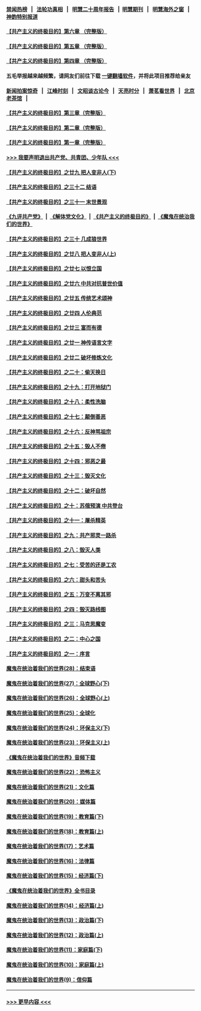#### [禁闻热榜](热点新闻.md?=0)  &nbsp;&nbsp;|&nbsp;&nbsp; [法轮功真相](https://github.com/gfw-breaker/truth/blob/master/README.md?=0) &nbsp;&nbsp;|&nbsp;&nbsp; [明慧二十周年报告](https://github.com/gfw-breaker/mh-reports/blob/master/README.md?=0) &nbsp;&nbsp;|&nbsp;&nbsp;[明慧期刊](https://github.com/gfw-breaker/mh-qikan) &nbsp;&nbsp;|&nbsp;&nbsp; [明慧海外之窗](https://github.com/gfw-breaker/mh-news/blob/master/README.md?=0) &nbsp;&nbsp;|&nbsp;&nbsp; [神韵特别报道](https://github.com/gfw-breaker/mh-news/blob/master/shenyun.md?=0)
#### [【共产主义的终极目的】第六章 （完整版）](../pages/nsc422/n11428913.md?t=03190303) 
#### [【共产主义的终极目的】第五章 （完整版）](../pages/nsc422/n11428912.md?t=03190303) 
#### [【共产主义的终极目的】第四章 （完整版）](../pages/nsc422/n11428907.md?t=03190303) 
#### 五毛举报越来越频繁，请网友们前往下载 [一键翻墙软件](https://github.com/gfw-breaker/ssr-accounts)，并将此项目推荐给亲友
#### [新闻拍案惊奇](https://github.com/gfw-breaker/banned-news/blob/master/pages/link4.md) &nbsp;&nbsp;|&nbsp;&nbsp; [江峰时刻](https://github.com/gfw-breaker/banned-news/blob/master/pages/link4.md) &nbsp;&nbsp;|&nbsp;&nbsp; [文昭谈古论今](https://github.com/gfw-breaker/banned-news/blob/master/pages/link4.md) &nbsp;&nbsp;|&nbsp;&nbsp; [天亮时分](https://github.com/gfw-breaker/banned-news/blob/master/pages/link4.md) &nbsp;&nbsp;|&nbsp;&nbsp; [萧茗看世界](https://github.com/gfw-breaker/banned-news/blob/master/pages/link4.md) &nbsp;&nbsp;|&nbsp;&nbsp; [北京老茶馆](https://github.com/gfw-breaker/banned-news/blob/master/pages/link4.md) &nbsp;&nbsp;|&nbsp;&nbsp; 
#### [【共产主义的终极目的】第三章（完整版）](../pages/nsc422/n11428848.md?t=03190303) 
#### [【共产主义的终极目的】第二章（完整版）](../pages/nsc422/n11428831.md?t=03190303) 
#### [【共产主义的终极目的】第一章（完整版）](../pages/nsc422/n11417651.md?t=03190303) 
#### [>>> 我要声明退出共产党、共青团、少年队 <<<](https://github.com/begood0513/goodnews/blob/master/quit/letter.md) 
#### [【共产主义的终极目的】之廿九 把人变非人(下)](../pages/nsc422/n11344140.md?t=03190303) 
#### [【共产主义的终极目的】之三十二 结语](../pages/nsc422/n11360535.md?t=03190303) 
#### [【共产主义的终极目的】之三十一 末世景观](../pages/nsc422/n11351129.md?t=03190303) 
#### [《九评共产党》](https://github.com/begood0513/9ping.md/blob/master/README.md) &nbsp;|&nbsp; [《解体党文化》](../../../../jtdwh.md/blob/master/README.md)  &nbsp;|&nbsp; [《共产主义的终极目的》](../../../../gczydzjmd.md/blob/master/README.md) &nbsp;|&nbsp; [《魔鬼在统治我们的世界》](../../../../mgztzwmdsj.md/blob/master/README.md) 
#### [【共产主义的终极目的】之三十 几成狼世界](../pages/nsc422/n11348280.md?t=03190303) 
#### [【共产主义的终极目的】之廿八 把人变非人(上)](../pages/nsc422/n11340492.md?t=03190303) 
#### [【共产主义的终极目的】之廿七 以恨立国](../pages/nsc422/n11336944.md?t=03190303) 
#### [【共产主义的终极目的】之廿六 中共对抗普世价值](../pages/nsc422/n11324785.md?t=03190303) 
#### [【共产主义的终极目的】之廿五 传统艺术颂神](../pages/nsc422/n11296396.md?t=03190303) 
#### [【共产主义的终极目的】之廿四 人伦典范](../pages/nsc422/n11296397.md?t=03190303) 
#### [【共产主义的终极目的】之廿三 富而有德](../pages/nsc422/n11283598.md?t=03190303) 
#### [【共产主义的终极目的】之廿一 神传语言文字](../pages/nsc422/n11263265.md?t=03190303) 
#### [【共产主义的终极目的】之廿二 破坏修炼文化](../pages/nsc422/n11245728.md?t=03190303) 
#### [【共产主义的终极目的】之二十：偷天换日](../pages/nsc422/n11238846.md?t=03190303) 
#### [【共产主义的终极目的】之十九：打开地狱门](../pages/nsc422/n11206376.md?t=03190303) 
#### [【共产主义的终极目的】之十八：柔性洗脑](../pages/nsc422/n11199994.md?t=03190303) 
#### [【共产主义的终极目的】之十七：颠倒善恶](../pages/nsc422/n11179782.md?t=03190303) 
#### [【共产主义的终极目的】之十六：反神骂祖宗](../pages/nsc422/n11166798.md?t=03190303) 
#### [【共产主义的终极目的】之十五：毁人不倦](../pages/nsc422/n11166792.md?t=03190303) 
#### [【共产主义的终极目的】之十四：邪恶之最](../pages/nsc422/n11150249.md?t=03190303) 
#### [【共产主义的终极目的】之十三：毁灭文化](../pages/nsc422/n11135227.md?t=03190303) 
#### [【共产主义的终极目的】之十二：破坏自然](../pages/nsc422/n11135214.md?t=03190303) 
#### [【共产主义的终极目的】之十：苏俄预演 中共登台](../pages/nsc422/n11118424.md?t=03190303) 
#### [【共产主义的终极目的】之十一：屠杀精英](../pages/nsc422/n11118442.md?t=03190303) 
#### [【共产主义的终极目的】之九：共产邪灵一路杀](../pages/nsc422/n11114139.md?t=03190303) 
#### [【共产主义的终极目的】之八：毁灭人类](../pages/nsc422/n11108503.md?t=03190303) 
#### [【共产主义的终极目的】之七：受苦的还是工农](../pages/nsc422/n11101809.md?t=03190303) 
#### [【共产主义的终极目的】之六：甜头和苦头](../pages/nsc422/n11096971.md?t=03190303) 
#### [【共产主义的终极目的】之五：万变不离其邪](../pages/nsc422/n11091285.md?t=03190303) 
#### [【共产主义的终极目的】之四：毁灭路线图](../pages/nsc422/n11086284.md?t=03190303) 
#### [【共产主义的终极目的】之三：马克思魔变](../pages/nsc422/n11061941.md?t=03190303) 
#### [【共产主义的终极目的】之二：中心之国](../pages/nsc422/n11047728.md?t=03190303) 
#### [【共产主义的终极目的】之一：序言](../pages/nsc422/n11086077.md?t=03190303) 
#### [魔鬼在统治着我们的世界(28)：结束语](../pages/nsc422/n10936246.md?t=03190303) 
#### [魔鬼在统治着我们的世界(27)：全球野心(下)](../pages/nsc422/n10928319.md?t=03190303) 
#### [魔鬼在统治着我们的世界(26)：全球野心(上)](../pages/nsc422/n10900318.md?t=03190303) 
#### [魔鬼在统治着我们的世界(25)：全球化](../pages/nsc422/n10788205.md?t=03190303) 
#### [魔鬼在统治着我们的世界(24)：环保主义(下)](../pages/nsc422/n10695307.md?t=03190303) 
#### [魔鬼在统治着我们的世界(23)：环保主义(上)](../pages/nsc422/n10688613.md?t=03190303) 
#### [《魔鬼在统治着我们的世界》音频下载](../pages/nsc422/n10635553.md?t=03190303) 
#### [魔鬼在统治着我们的世界(22)：恐怖主义](../pages/nsc422/n10614727.md?t=03190303) 
#### [魔鬼在统治着我们的世界(21)：文化篇](../pages/nsc422/n10597706.md?t=03190303) 
#### [魔鬼在统治着我们的世界(20)：媒体篇](../pages/nsc422/n10586579.md?t=03190303) 
#### [魔鬼在统治着我们的世界(19)：教育篇(下)](../pages/nsc422/n10564808.md?t=03190303) 
#### [魔鬼在统治着我们的世界(18)：教育篇(上)](../pages/nsc422/n10526970.md?t=03190303) 
#### [魔鬼在统治着我们的世界(17)：艺术篇](../pages/nsc422/n10499093.md?t=03190303) 
#### [魔鬼在统治着我们的世界(16)：法律篇](../pages/nsc422/n10485969.md?t=03190303) 
#### [魔鬼在统治着我们的世界(15)：经济篇(下)](../pages/nsc422/n10469975.md?t=03190303) 
#### [《魔鬼在统治着我们的世界》全书目录](../pages/nsc422/n10464261.md?t=03190303) 
#### [魔鬼在统治着我们的世界(14)：经济篇(上)](../pages/nsc422/n10457370.md?t=03190303) 
#### [魔鬼在统治着我们的世界(13)：政治篇(下)](../pages/nsc422/n10448270.md?t=03190303) 
#### [魔鬼在统治着我们的世界(12)：政治篇(上)](../pages/nsc422/n10444576.md?t=03190303) 
#### [魔鬼在统治着我们的世界(11)：家庭篇(下)](../pages/nsc422/n10440961.md?t=03190303) 
#### [魔鬼在统治着我们的世界(10)：家庭篇(上)](../pages/nsc422/n10435448.md?t=03190303) 
#### [魔鬼在统治着我们的世界(9)：信仰篇](../pages/nsc422/n10432159.md?t=03190303) 

----
#### [ >>> 更早内容 <<< ](../indexes/nsc422-earlier.md)
